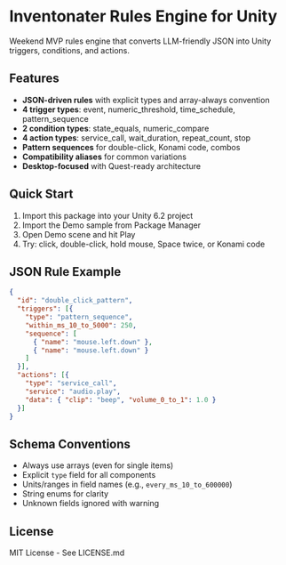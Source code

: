 # Inventonater Rules Engine for Unity

Weekend MVP rules engine that converts LLM-friendly JSON into Unity triggers, conditions, and actions.

## Features

- **JSON-driven rules** with explicit types and array-always convention
- **4 trigger types**: event, numeric_threshold, time_schedule, pattern_sequence
- **2 condition types**: state_equals, numeric_compare  
- **4 action types**: service_call, wait_duration, repeat_count, stop
- **Pattern sequences** for double-click, Konami code, combos
- **Compatibility aliases** for common variations
- **Desktop-focused** with Quest-ready architecture

## Quick Start

1. Import this package into your Unity 6.2 project
2. Import the Demo sample from Package Manager
3. Open Demo scene and hit Play
4. Try: click, double-click, hold mouse, Space twice, or Konami code

## JSON Rule Example

```json
{
  "id": "double_click_pattern",
  "triggers": [{
    "type": "pattern_sequence",
    "within_ms_10_to_5000": 250,
    "sequence": [
      { "name": "mouse.left.down" },
      { "name": "mouse.left.down" }
    ]
  }],
  "actions": [{
    "type": "service_call",
    "service": "audio.play",
    "data": { "clip": "beep", "volume_0_to_1": 1.0 }
  }]
}
```

## Schema Conventions

- Always use arrays (even for single items)
- Explicit `type` field for all components
- Units/ranges in field names (e.g., `every_ms_10_to_600000`)
- String enums for clarity
- Unknown fields ignored with warning

## License

MIT License - See LICENSE.md
